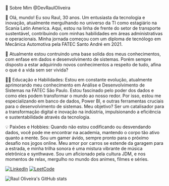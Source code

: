 
 🚀 Sobre Mim @DevRaulOliveira

👋 Olá, mundo! Eu sou Raul, 30 anos. Um entusiasta da tecnologia e inovação, atualmente mergulhando no universo da TI como estagiário na Scania Latin America. Aqui, estou na linha de frente do setor de transporte sustentável, contribuindo com minhas habilidades em áreas administrativas e operacionais. Minha jornada começou com um diploma de tecnólogo em Mecânica Automotiva pela FATEC Santo André em 2021.

🌱 Atualmente estou contruindo uma base solida dos meus conhecimentos, com enfase em dados e desenvolvimento de sistemas. Porém sempre disposto a estar adquirindo novos conhecimentos a respeito de tudo, afina o que é a vida sem ser vivida?

👨‍💻 Educação e Habilidades: Estou em constante evolução, atualmente aprimorando meu conhecimento em Análise e Desenvolvimento de Sistemas na FATEC São Paulo. Estou fascinado pelo poder dos dados e como eles podem transformar o mundo ao nosso redor. Por isso, estou me especializando em banco de dados, Power BI, e outras ferramentas cruciais para o desenvolvimento de sistemas. Meu objetivo? Ser um catalisador para a transformação digital e inovação na indústria, impulsionando a eficiência e sustentabilidade através da tecnologia.

💡 Paixões e Hobbies: Quando não estou codificando ou desvendando dados, você pode me encontrar na academia, mantendo o corpo tão ativo quanto a mente. Sou um gamer ávido, sempre pronto para o próximo desafio nos jogos online. Meu amor por carros se estende da garagem para a estrada, e minha trilha sonora é uma mistura vibrante de música eletrônica e synthwave. Sou um aficionado pela cultura JDM, e nos momentos de relax, mergulho no mundo dos animes, filmes e séries.

[![LinkedIn](https://img.shields.io/badge/LinkedIn-0077B5?style=for-the-badge&logo=linkedin&logoColor=white)](https://www.linkedin.com/in/dev-raul-oliveira?lipi=urn%3Ali%3Apage%3Ad_flagship3_profile_view_base_contact_details%3BtFqbzy%2BUSI2ffkNrrOsRTA%3D%3D)
[![LeetCode](https://img.shields.io/badge/-LeetCode-FFA116?style=for-the-badge&logo=LeetCode&logoColor=black)](https://leetcode.com/u/DevRaulOliveira/)

![Raul Oliveira's GitHub stats](https://github-readme-stats.vercel.app/api?username=DevRaulOliveira&show_icons=true&theme=neon)
